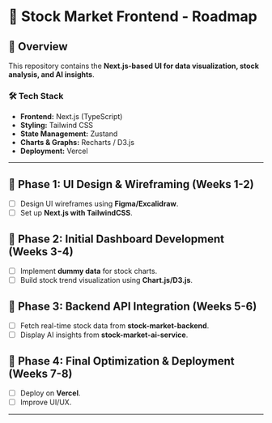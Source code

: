 # 🎨 Stock Market Frontend - Roadmap

## 🚀 Overview
This repository contains the **Next.js-based UI for data visualization, stock analysis, and AI insights**.

### **🛠️ Tech Stack**
- **Frontend:** Next.js (TypeScript)
- **Styling:** Tailwind CSS
- **State Management:** Zustand
- **Charts & Graphs:** Recharts / D3.js
- **Deployment:** Vercel

---

## 🔹 Phase 1: UI Design & Wireframing (Weeks 1-2)
- [ ] Design UI wireframes using **Figma/Excalidraw**.
- [ ] Set up **Next.js with TailwindCSS**.

## 🔹 Phase 2: Initial Dashboard Development (Weeks 3-4)
- [ ] Implement **dummy data** for stock charts.
- [ ] Build stock trend visualization using **Chart.js/D3.js**.

## 🔹 Phase 3: Backend API Integration (Weeks 5-6)
- [ ] Fetch real-time stock data from **stock-market-backend**.
- [ ] Display AI insights from **stock-market-ai-service**.

## 🔹 Phase 4: Final Optimization & Deployment (Weeks 7-8)
- [ ] Deploy on **Vercel**.
- [ ] Improve UI/UX.

---
